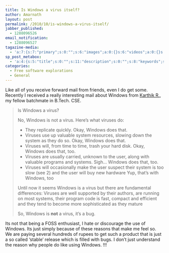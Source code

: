 ```yaml
---
title: Is Windows a virus itself?
author: Amarnath
layout: post
permalink: /2010/10/is-windows-a-virus-itself/
jabber_published:
  - 1288096526
email_notification:
  - 1288096527
tagazine-media:
  - 'a:7:{s:7:"primary";s:0:"";s:6:"images";a:0:{}s:6:"videos";a:0:{}s:11:"image_count";s:1:"0";s:6:"author";s:7:"7275700";s:7:"blog_id";s:8:"14700329";s:9:"mod_stamp";s:19:"2010-10-28 13:53:15";}'
sp_post_metabox:
  - 'a:4:{s:5:"title";s:0:"";s:11:"description";s:0:"";s:8:"keywords";s:0:"";s:7:"noindex";s:0:"";}'
categories:
  - Free software explorations
  - General
---
```

<p id="top" />
Like all of you receive forward mail from friends, even I do get some. Recently I received a really interesting mail about Windows from 
<a title="Karthik R." href="https://twitter.com/k4rthikr" target="_blank">Karthik R.</a>, my fellow batchmate in B.Tech. CSE.</p> 

> Is Windows a virus?
> 
> No, Windows is not a virus. Here&#8217;s what viruses do:
> 
>   * They replicate quickly. Okay, Windows does that.
>   * Viruses use up valuable system resources, slowing down the system as they do so. Okay, Windows does that.
>   * Viruses will, from time to time, trash your hard disk. Okay, Windows does that, too.
>   * Viruses are usually carried, unknown to the user, along with valuable programs and systems. Sigh&#8230; Windows does that, too.
>   * Viruses will occasionally make the user suspect their system is too slow (see 2) and the user will buy new hardware Yup, that&#8217;s with Windows, too
> 
> Until now it seems Windows is a virus but there are fundamental differences: Viruses are well supported by their authors, are running on most systems, their program code is fast, compact and efficient and they tend to become more sophisticated as they mature
> 
> So, Windows is **not** a virus, it&#8217;s a bug.

Its not that being a FOSS enthusiast, I hate or discourage the use of Windows. Its just simply because of these reasons that make me feel so. We are paying several hundreds of rupees to get such a product that is just a so called &#8216;stable&#8217; release which is filled with bugs. I don&#8217;t just understand the reason why people do like using Windows. !!!
</p>